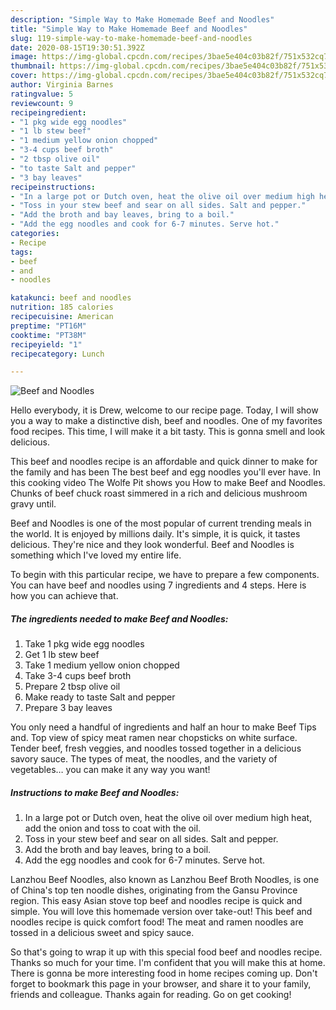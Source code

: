 ```yaml
---
description: "Simple Way to Make Homemade Beef and Noodles"
title: "Simple Way to Make Homemade Beef and Noodles"
slug: 119-simple-way-to-make-homemade-beef-and-noodles
date: 2020-08-15T19:30:51.392Z
image: https://img-global.cpcdn.com/recipes/3bae5e404c03b82f/751x532cq70/beef-and-noodles-recipe-main-photo.jpg
thumbnail: https://img-global.cpcdn.com/recipes/3bae5e404c03b82f/751x532cq70/beef-and-noodles-recipe-main-photo.jpg
cover: https://img-global.cpcdn.com/recipes/3bae5e404c03b82f/751x532cq70/beef-and-noodles-recipe-main-photo.jpg
author: Virginia Barnes
ratingvalue: 5
reviewcount: 9
recipeingredient:
- "1 pkg wide egg noodles"
- "1 lb stew beef"
- "1 medium yellow onion chopped"
- "3-4 cups beef broth"
- "2 tbsp olive oil"
- "to taste Salt and pepper"
- "3 bay leaves"
recipeinstructions:
- "In a large pot or Dutch oven, heat the olive oil over medium high heat, add the onion and toss to coat with the oil."
- "Toss in your stew beef and sear on all sides. Salt and pepper."
- "Add the broth and bay leaves, bring to a boil."
- "Add the egg noodles and cook for 6-7 minutes. Serve hot."
categories:
- Recipe
tags:
- beef
- and
- noodles

katakunci: beef and noodles 
nutrition: 185 calories
recipecuisine: American
preptime: "PT16M"
cooktime: "PT38M"
recipeyield: "1"
recipecategory: Lunch

---
```



![Beef and Noodles](https://img-global.cpcdn.com/recipes/3bae5e404c03b82f/751x532cq70/beef-and-noodles-recipe-main-photo.jpg)

Hello everybody, it is Drew, welcome to our recipe page. Today, I will show you a way to make a distinctive dish, beef and noodles. One of my favorites food recipes. This time, I will make it a bit tasty. This is gonna smell and look delicious.

This beef and noodles recipe is an affordable and quick dinner to make for the family and has been The best beef and egg noodles you&#39;ll ever have. In this cooking video The Wolfe Pit shows you How to make Beef and Noodles. Chunks of beef chuck roast simmered in a rich and delicious mushroom gravy until.

Beef and Noodles is one of the most popular of current trending meals in the world. It is enjoyed by millions daily. It's simple, it is quick, it tastes delicious. They're nice and they look wonderful. Beef and Noodles is something which I've loved my entire life.


To begin with this particular recipe, we have to prepare a few components. You can have beef and noodles using 7 ingredients and 4 steps. Here is how you can achieve that.

<!--inarticleads1-->

##### The ingredients needed to make Beef and Noodles:

1. Take 1 pkg wide egg noodles
1. Get 1 lb stew beef
1. Take 1 medium yellow onion chopped
1. Take 3-4 cups beef broth
1. Prepare 2 tbsp olive oil
1. Make ready to taste Salt and pepper
1. Prepare 3 bay leaves


You only need a handful of ingredients and half an hour to make Beef Tips and. Top view of spicy meat ramen near chopsticks on white surface. Tender beef, fresh veggies, and noodles tossed together in a delicious savory sauce. The types of meat, the noodles, and the variety of vegetables… you can make it any way you want! 

<!--inarticleads2-->

##### Instructions to make Beef and Noodles:

1. In a large pot or Dutch oven, heat the olive oil over medium high heat, add the onion and toss to coat with the oil.
1. Toss in your stew beef and sear on all sides. Salt and pepper.
1. Add the broth and bay leaves, bring to a boil.
1. Add the egg noodles and cook for 6-7 minutes. Serve hot.


Lanzhou Beef Noodles, also known as Lanzhou Beef Broth Noodles, is one of China&#39;s top ten noodle dishes, originating from the Gansu Province region. This easy Asian stove top beef and noodles recipe is quick and simple. You will love this homemade version over take-out! This beef and noodles recipe is quick comfort food! The meat and ramen noodles are tossed in a delicious sweet and spicy sauce. 

So that's going to wrap it up with this special food beef and noodles recipe. Thanks so much for your time. I'm confident that you will make this at home. There is gonna be more interesting food in home recipes coming up. Don't forget to bookmark this page in your browser, and share it to your family, friends and colleague. Thanks again for reading. Go on get cooking!
